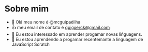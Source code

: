 # Sobre mim
- 👋 Olá meu nome é @mcguipadilha
- 👍 meu email de contato é guigoerck@gmail.com
- 👀 Eu estou interessado em aprender progamar novas lińguagens.
- 🌱 Eu estou aprendendo a progamar recentemante a linguagem de JavaScript Scratch

